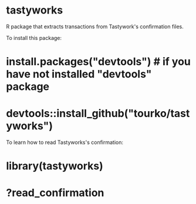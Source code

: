 # tastyworks
R package that extracts transactions from Tastywork's confirmation files.

To install this package:

# install.packages("devtools") # if you have not installed "devtools" package
# devtools::install_github("tourko/tastyworks")

To learn how to read Tastyworks's confirmation:
# library(tastyworks)
# ?read_confirmation
